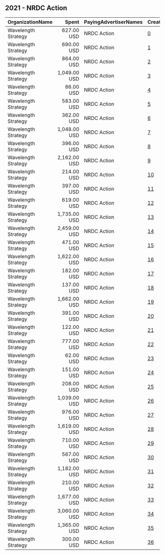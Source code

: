 ## 2021 - NRDC Action 
|OrganizationName|Spent|PayingAdvertiserNames|CreativeUrls|Impressions|Genders|AgeBrackets|CountryCodes|BillingAddresses|CandidateBallotInformation|
|:---|---:|:---|:---|---:|:---|:---|:---|:---|:---|
|Wavelength Strategy|627.00 USD|NRDC Action|[0](https://www.snap.com/political-ads/asset/2f41152be4f6d05306e2e89d80dcce859a82c5c4e15d603f8a745fc1c8c1b524?mediaType=mp4)|41,894||30+|united states|US|NRDC Action|
|Wavelength Strategy|690.00 USD|NRDC Action|[1](https://www.snap.com/political-ads/asset/ff9ec69a1d870c6a173a184836ed04790c78bcc2f03381fed241b5e073c06815?mediaType=mp4)|55,832||30+|united states|US|NRDC Action|
|Wavelength Strategy|864.00 USD|NRDC Action|[2](https://www.snap.com/political-ads/asset/4409f5303cdcb36581d5e975dbfd06d63bf30cc3b105317b65ebf3bdd4bf8e1c?mediaType=jpg)|74,134||30+|united states|US|NRDC Action|
|Wavelength Strategy|1,049.00 USD|NRDC Action|[3](https://www.snap.com/political-ads/asset/9e2d70610d3998a121e843067c0fdd9a20069a7f743685ef441c956a14acab01?mediaType=mp4)|90,157||30+|united states|US|NRDC Action|
|Wavelength Strategy|86.00 USD|NRDC Action|[4](https://www.snap.com/political-ads/asset/79ff4e40f877c435e2a74b1a80ed9c3785cc894c0e1a113abda9c1c5673531a2?mediaType=mp4)|4,593||30+|united states|US|NRDC Action|
|Wavelength Strategy|583.00 USD|NRDC Action|[5](https://www.snap.com/political-ads/asset/ee56627bb7876a22cfb4092d8b043ebc2e73368ba72b5899c9edd8d19e2762bf?mediaType=jpg)|46,562||30+|united states|US|NRDC Action|
|Wavelength Strategy|362.00 USD|NRDC Action|[6](https://www.snap.com/political-ads/asset/cfec1ee9100b90581c53fed79fb450c4601b97efcbef247a56e0d70813bda41a?mediaType=jpg)|26,907||30+|united states|US|NRDC Action|
|Wavelength Strategy|1,048.00 USD|NRDC Action|[7](https://www.snap.com/political-ads/asset/288735bec456d36edb3b69dadca516c2925f0470e66856ebbbc5ccad0a2943d2?mediaType=mp4)|76,668||30+|united states|US|NRDC Action|
|Wavelength Strategy|396.00 USD|NRDC Action|[8](https://www.snap.com/political-ads/asset/ca4864da33fd004c4f9d7b8b24c3e9218e24fd424231b398f7d73b05e04d01fe?mediaType=jpg)|44,975||30+|united states|US|NRDC Action|
|Wavelength Strategy|2,162.00 USD|NRDC Action|[9](https://www.snap.com/political-ads/asset/608f99e754bb1dee388ff59b2ad23204e1805ddece89924aa89fafb7abd64c76?mediaType=mp4)|207,300||30+|united states|US||
|Wavelength Strategy|214.00 USD|NRDC Action|[10](https://www.snap.com/political-ads/asset/e4673a692f49469be480bbcf621b74214d73d3a3dbd7db2669e0cd60930c3410?mediaType=mp4)|10,405||30+|united states|US|NRDC Action|
|Wavelength Strategy|397.00 USD|NRDC Action|[11](https://www.snap.com/political-ads/asset/00b5feeb3c16312f61ea9c4c46bff8e3aaa7e4750a7b918ecd3569a0abfd2778?mediaType=mp4)|32,587||30+|united states|US|NRDC Action|
|Wavelength Strategy|619.00 USD|NRDC Action|[12](https://www.snap.com/political-ads/asset/305715fb6f024d56474d0f5b29f9c99f1757066df1c8c52ca55482bca026f45f?mediaType=mp4)|44,695||30+|united states|US|NRDC Action|
|Wavelength Strategy|1,735.00 USD|NRDC Action|[13](https://www.snap.com/political-ads/asset/f3661c88ce0c15affbea62d006266d010df6c486e42ba1e72d98a5a10d2ec5ed?mediaType=jpg)|132,995||30+|united states|US||
|Wavelength Strategy|2,459.00 USD|NRDC Action|[14](https://www.snap.com/political-ads/asset/7e58e35bf9fc01dd8c34a7951436d77165274b0a0e39bab24920e1298fcd1d3b?mediaType=mp4)|214,030||30+|united states|US||
|Wavelength Strategy|471.00 USD|NRDC Action|[15](https://www.snap.com/political-ads/asset/8b3ad4904d680115db14fefd7f4e207c6021e86970c7b945f2b8f503728ac374?mediaType=jpg)|36,889||30+|united states|US|NRDC Action|
|Wavelength Strategy|1,622.00 USD|NRDC Action|[16](https://www.snap.com/political-ads/asset/f255a4e4a9a59ea4de13f97d1c8cd8624416b7bac84d129893b8cfbd956b0543?mediaType=mp4)|108,290||30+|united states|US|NRDC Action|
|Wavelength Strategy|182.00 USD|NRDC Action|[17](https://www.snap.com/political-ads/asset/26583d424e430a062ed04e96e40fed5798bb6f2d765296d421a396ed50296839?mediaType=jpg)|16,412||30+|united states|US|NRDC Action|
|Wavelength Strategy|137.00 USD|NRDC Action|[18](https://www.snap.com/political-ads/asset/4390afa46a4fe3b7f2db2c308444423f5c71e2fc65984808fdb331629413767b?mediaType=jpg)|11,783||30+|united states|US|NRDC Action|
|Wavelength Strategy|1,662.00 USD|NRDC Action|[19](https://www.snap.com/political-ads/asset/eb305697213431e903a5eb0fd6ca028b745141d90cceafd5ed933c9c8c0daca8?mediaType=mp4)|122,287||30+|united states|US|NRDC Action|
|Wavelength Strategy|391.00 USD|NRDC Action|[20](https://www.snap.com/political-ads/asset/c92c657b0d2014e285053cde62b1faf95e8fd5f288d7ffaee5735644ae9b40ff?mediaType=jpg)|31,291||30+|united states|US|NRDC Action|
|Wavelength Strategy|122.00 USD|NRDC Action|[21](https://www.snap.com/political-ads/asset/599eda5a87d405043351c9581cd3227445ab14cdd0d6211f50371d65cac0f222?mediaType=jpg)|6,234||30+|united states|US|NRDC Action|
|Wavelength Strategy|777.00 USD|NRDC Action|[22](https://www.snap.com/political-ads/asset/133b3a3ea2ebad85b85cd07c2e7b0651a81d303cc1eaa69366522a65cd83878d?mediaType=mp4)|51,902||30+|united states|US|NRDC Action|
|Wavelength Strategy|62.00 USD|NRDC Action|[23](https://www.snap.com/political-ads/asset/8ffa639a7e8a2008d88833774cb446b6c9c9ffe262b9c81772c38a60cd838133?mediaType=mp4)|3,389||30+|united states|US|NRDC Action|
|Wavelength Strategy|151.00 USD|NRDC Action|[24](https://www.snap.com/political-ads/asset/775b4ccfa700b91d4605ab6d74ed9817a805ef6a2015cd7b1874b0f1fd13d381?mediaType=jpg)|6,933||30+|united states|US|NRDC Action|
|Wavelength Strategy|208.00 USD|NRDC Action|[25](https://www.snap.com/political-ads/asset/056a627b6f6cec9b79dae6c7f96165075ca96ad56eed7875b3ba4df63c2acc0f?mediaType=jpg)|15,799||30+|united states|US|NRDC Action|
|Wavelength Strategy|1,039.00 USD|NRDC Action|[26](https://www.snap.com/political-ads/asset/4ecacab4c0521fdc70bb8c9628391cddf75054a2cb14464fc8e0001958479580?mediaType=mp4)|104,522||30+|united states|US|NRDC Action|
|Wavelength Strategy|976.00 USD|NRDC Action|[27](https://www.snap.com/political-ads/asset/786dab63481a61c1bf2970e0d251242862e40f0b72eb2ab11498166c4d14f614?mediaType=mp4)|64,869||30+|united states|US|NRDC Action|
|Wavelength Strategy|1,619.00 USD|NRDC Action|[28](https://www.snap.com/political-ads/asset/92f42e8e8b9ae93c5a7712052642c062ac9514ce37be38c0b13e43894e266c57?mediaType=jpg)|150,988||30+|united states|US|NRDC Action|
|Wavelength Strategy|710.00 USD|NRDC Action|[29](https://www.snap.com/political-ads/asset/40a6b6713b90b2e97620f6875b870907a10f1adb64b729d20ce0e586a5244fb4?mediaType=mp4)|54,452||30+|united states|US|NRDC Action|
|Wavelength Strategy|567.00 USD|NRDC Action|[30](https://www.snap.com/political-ads/asset/602073380be406c7ebfe5de7dcc24015827bff9417ec0d452bbaa14e6dc724f3?mediaType=mp4)|43,580||30+|united states|US|NRDC Action|
|Wavelength Strategy|1,182.00 USD|NRDC Action|[31](https://www.snap.com/political-ads/asset/e2ffdad3682bc6572c4827cd806a68323654dff27134e9092f4e61f6b1532268?mediaType=mp4)|128,888||30+|united states|US|NRDC Action|
|Wavelength Strategy|210.00 USD|NRDC Action|[32](https://www.snap.com/political-ads/asset/12bb55a7381fa76cd98169926c19812f271ec376a99d07e4f2acaa9e930c2742?mediaType=mp4)|20,044||30+|united states|US|NRDC Action|
|Wavelength Strategy|1,677.00 USD|NRDC Action|[33](https://www.snap.com/political-ads/asset/0501bb4bb6cbfcdc9460dfda28da68d39f02e5251e8ac1a6112814e8af8e1f78?mediaType=mp4)|186,280||30+|united states|US|NRDC Action|
|Wavelength Strategy|3,060.00 USD|NRDC Action|[34](https://www.snap.com/political-ads/asset/e1a8c174cda7e52a044a77345fd803d454fc4160dfe6937186ffd248a20c0569?mediaType=mp4)|248,547||30+|united states|US|NRDC Action|
|Wavelength Strategy|1,365.00 USD|NRDC Action|[35](https://www.snap.com/political-ads/asset/f6f7e5fe0f733436de2fe47b15fae31db3177558ba558ef57ebc6f3e8d8d3971?mediaType=mp4)|136,200||30+|united states|US|NRDC Action|
|Wavelength Strategy|300.00 USD|NRDC Action|[36](https://www.snap.com/political-ads/asset/49ddbffe4835e7bf8a02be165b0e9e0e3bbe583ff41e3d49a7832d41701450de?mediaType=mp4)|12,804||30+|united states|US|NRDC Action|
